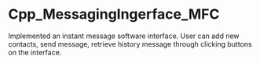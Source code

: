 # Cpp_MessagingIngerface_MFC

Implemented an instant message software interface. User can add new contacts, send message, retrieve history message through clicking buttons on the interface.
